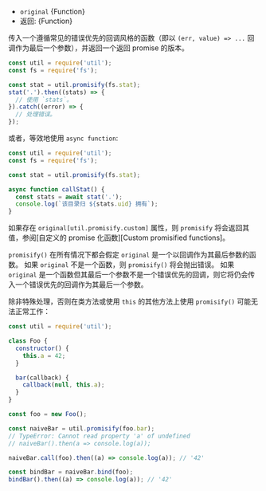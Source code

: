 <!-- YAML
added: v8.0.0
-->

* `original` {Function}
* 返回: {Function}

传入一个遵循常见的错误优先的回调风格的函数（即以 `(err, value) => ...` 回调作为最后一个参数），并返回一个返回 promise 的版本。

```js
const util = require('util');
const fs = require('fs');

const stat = util.promisify(fs.stat);
stat('.').then((stats) => {
  // 使用 `stats`。
}).catch((error) => {
  // 处理错误。
});
```

或者，等效地使用 `async function`:

```js
const util = require('util');
const fs = require('fs');

const stat = util.promisify(fs.stat);

async function callStat() {
  const stats = await stat('.');
  console.log(`该目录归 ${stats.uid} 拥有`);
}
```

如果存在 `original[util.promisify.custom]` 属性，则 `promisify` 将会返回其值，参阅[自定义的 promise 化函数][Custom promisified functions]。

`promisify()` 在所有情况下都会假定 `original` 是一个以回调作为其最后参数的函数。
如果 `original` 不是一个函数，则 `promisify()` 将会抛出错误。 
如果 `original` 是一个函数但其最后一个参数不是一个错误优先的回调，则它将仍会传入一个错误优先的回调作为其最后一个参数。

除非特殊处理，否则在类方法或使用 `this` 的其他方法上使用 `promisify()` 可能无法正常工作：

```js
const util = require('util');

class Foo {
  constructor() {
    this.a = 42;
  }

  bar(callback) {
    callback(null, this.a);
  }
}

const foo = new Foo();

const naiveBar = util.promisify(foo.bar);
// TypeError: Cannot read property 'a' of undefined
// naiveBar().then(a => console.log(a));

naiveBar.call(foo).then((a) => console.log(a)); // '42'

const bindBar = naiveBar.bind(foo);
bindBar().then((a) => console.log(a)); // '42'
```

